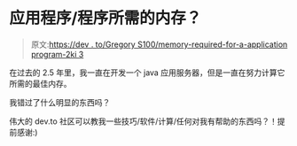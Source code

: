 # 应用程序/程序所需的内存？

> 原文:[https://dev . to/Gregory S100/memory-required-for-a-application program-2ki 3](https://dev.to/gregorys100/memory-required-for-an-applicationprogram-2ki3)

在过去的 2.5 年里，我一直在开发一个 java 应用服务器，但是一直在努力计算它所需的最佳内存。

我错过了什么明显的东西吗？

伟大的 dev.to 社区可以教我一些技巧/软件/计算/任何对我有帮助的东西吗？！提前感谢:)